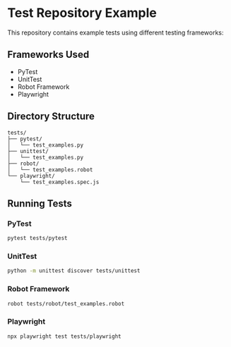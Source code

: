 # Test Repository Example

This repository contains example tests using different testing frameworks:

## Frameworks Used
- PyTest
- UnitTest
- Robot Framework
- Playwright

## Directory Structure
```
tests/
├── pytest/
│   └── test_examples.py
├── unittest/
│   └── test_examples.py
├── robot/
│   └── test_examples.robot
└── playwright/
    └── test_examples.spec.js
```

## Running Tests

### PyTest
```bash
pytest tests/pytest
```

### UnitTest
```bash
python -m unittest discover tests/unittest
```

### Robot Framework
```bash
robot tests/robot/test_examples.robot
```

### Playwright
```bash
npx playwright test tests/playwright
```
